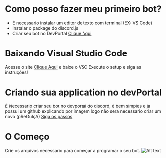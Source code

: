 # Como posso fazer meu primeiro bot?

- É necessario instalar um editor de texto com terminal (EX: VS Code)
- Instalar o package do discord.js
- Criar seu bot no DevPortal [Clique Aqui](https://discordapp.com/developers/applications)
# Baixando Visual Studio Code

Acesse o site [Clique Aqui](https://code.visualstudio.com/) e baixe o VSC
Execute o setup e siga as instruções!

# Criando sua application no devPortal

É Necessario criar seu bot no devportal do discord, é bem simples e ja possui um github explicando por imagem logo não sera necessario criar um novo (pReGuIçA)
[Siga os passos](https://github.com/reactiflux/discord-irc/wiki/Creating-a-discord-bot-&-getting-a-token) 

# O Começo

Crie os arquivos necessario para começar a programar o seu bot.
![Alt text](https://cdn.discordapp.com/attachments/682575921727012902/682609370244055055/unknown.png "Title")
